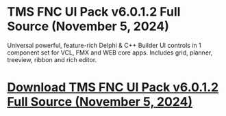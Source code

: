 # TMS FNC UI Pack v6.0.1.2 Full Source (November 5, 2024)

Universal powerful, feature-rich Delphi & C++ Builder UI controls in 1 component set for VCL, FMX and WEB core apps. Includes grid, planner, treeview, ribbon and rich editor.

# [Download TMS FNC UI Pack v6.0.1.2 Full Source (November 5, 2024)](https://developer.team/delphi/35048-tms-fnc-ui-pack-v6012-full-source-november-5-2024.html)

